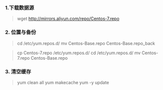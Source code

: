 ### 1.下载数据源

> wget http://mirrors.aliyun.com/repo/Centos-7.repo

### 2. 位置与备份
> cd /etc/yum.repos.d/
  mv Centos-Base.repo Centos-Base.repo_back
  
> cp Centos-7.repo /etc/yum.repos.d/
  cd /etc/yum.repos.d/
  mv Centos-7.repo Centos-Base.repo
 
 ### 3. 清空缓存
> yum clean all
  yum makecache
  yum -y update 